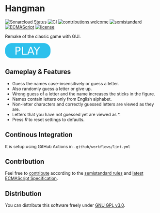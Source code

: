 # Hangman

[![Sonarcloud Status](https://sonarcloud.io/api/project_badges/measure?project=berkerol_hangman&metric=alert_status)](https://sonarcloud.io/dashboard?id=berkerol_hangman)
[![CI](https://github.com/berkerol/hangman/actions/workflows/lint.yml/badge.svg?branch=master)](https://github.com/berkerol/hangman/actions/workflows/lint.yml)
[![contributions welcome](https://img.shields.io/badge/contributions-welcome-brightgreen.svg)](https://github.com/berkerol/hangman/issues)
[![semistandard](https://img.shields.io/badge/code%20style-semistandard-brightgreen.svg)](https://github.com/Flet/semistandard)
[![ECMAScript](https://img.shields.io/badge/ECMAScript-latest-brightgreen.svg)](https://www.ecma-international.org/ecma-262)
[![license](https://img.shields.io/badge/license-GNU%20GPL%20v3.0-blue.svg)](https://github.com/berkerol/hangman/blob/master/LICENSE)

Remake of the classic game with GUI.

[![button](play.png)](https://berkerol.github.io/hangman/hangman.html)

## Gameplay & Features

* Guess the names case-insensitively or guess a letter.
* Also randomly guess a letter or give up.
* Wrong guess of a letter and the name increases the sticks in the figure.
* Names contain letters only from English alphabet.
* Non-letter characters and correctly guessed letters are viewed as they are.
* Letters that you have not guessed yet are viewed as \*.
* Press _R_ to reset settings to defaults.

## Continous Integration

It is setup using GitHub Actions in `.github/workflows/lint.yml`

## Contribution

Feel free to [contribute](https://github.com/berkerol/hangman/issues) according to the [semistandard rules](https://github.com/Flet/semistandard) and [latest ECMAScript Specification](https://www.ecma-international.org/ecma-262).

## Distribution

You can distribute this software freely under [GNU GPL v3.0](https://github.com/berkerol/hangman/blob/master/LICENSE).
